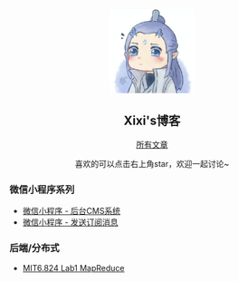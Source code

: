 <p align="center">
  <img width="150" height="150" src="https://github.com/WxxShirley/wxxshirley.github.io/blob/master/images/icon.png"/>
</p>
<h2 align="center">Xixi's博客</h2>

<p align="center"><a href="https://github.com/WxxShirley/wxxshirley.github.io/issues">所有文章</a></p>
<p align="center">喜欢的可以点击右上角star，欢迎一起讨论~</p>


<h3>微信小程序系列</h3>
<ul>
  <li><a href="https://github.com/WxxShirley/wxxshirley.github.io/issues/1" target="_blank">微信小程序 - 后台CMS系统</a></li>
  <li><a href="" target="_blank">微信小程序 - 发送订阅消息</a></li>
</ul>


<h3>后端/分布式</h3>
<ul>
  <li><a href="" target="_blank">MIT6.824 Lab1 MapReduce</a></li>
</ul>
